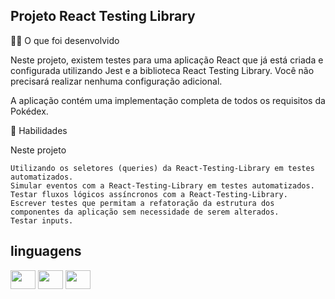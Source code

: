 ## Projeto React Testing Library
👨‍💻 O que foi desenvolvido

Neste projeto, existem testes para uma aplicação React que já está criada e configurada utilizando Jest e a biblioteca React Testing Library. Você não precisará realizar nenhuma configuração adicional.

A aplicação contém uma implementação completa de todos os requisitos da Pokédex.

📝 Habilidades

Neste projeto

    Utilizando os seletores (queries) da React-Testing-Library em testes automatizados.
    Simular eventos com a React-Testing-Library em testes automatizados.
    Testar fluxos lógicos assíncronos com a React-Testing-Library.
    Escrever testes que permitam a refatoração da estrutura dos componentes da aplicação sem necessidade de serem alterados.
    Testar inputs.
    
## linguagens
<div>
  
  <img align="center" height="30" width="40" src="https://cdn.jsdelivr.net/gh/devicons/devicon@latest/icons/html5/html5-original.svg" />

  <img align="center" height="30" width="40" src="https://cdn.jsdelivr.net/gh/devicons/devicon@latest/icons/css3/css3-original.svg" />

  <img align="center" height="30" width="40" src="https://cdn.jsdelivr.net/gh/devicons/devicon@latest/icons/typescript/typescript-original.svg" />
          
</div>
